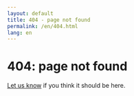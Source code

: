 ```yaml
---
layout: default
title: 404 - page not found
permalink: /en/404.html
lang: en
---
```

<div class='pad1 notfound rounded'>
  <span></span>
  <h1>404: page not found</h1>
  <p><a href='mailto:learnosm@hotosm.org'>Let us know</a> if you think it should be here.</p>
</div>
